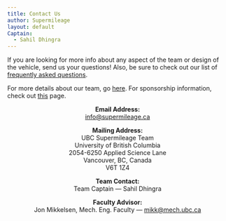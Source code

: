 ```yaml
---
title: Contact Us
author: Supermileage
layout: default
Captain:
  - Sahil Dhingra
---
```

If you are looking for more info about any aspect of the team or design of the vehicle, send us your questions! Also, be sure to check out our list of [frequently asked questions][1].

For more details about our team, go [here](/about/team.html). For sponsorship information, check out [this](/sponsors/) page.

<p style="text-align: center;">
  <strong>Email Address:</strong><br />
  <a href="mailto:info@supermileage.ca">info@supermileage.ca</a>
</p>

<p style="text-align: center;">
  <strong>Mailing Address:</strong><br />
  UBC Supermileage Team<br /> University of British Columbia<br /> 2054-6250 Applied Science Lane<br /> Vancouver, BC, Canada<br /> V6T 1Z4
</p>

<p style="text-align: center;">
  <strong>Team Contact:</strong><br />
  Team Captain &mdash; Sahil Dhingra
</p>

<p style="text-align: center;">
  <strong>Faculty Advisor:</strong><br />
  Jon Mikkelsen, Mech. Eng. Faculty &mdash; <a href="mailto:mikk@mech.ubc.ca">mikk@mech.ubc.ca</a>
</p>

 [1]: /about/faq.html
 [2]: /index.php/sponsors/
